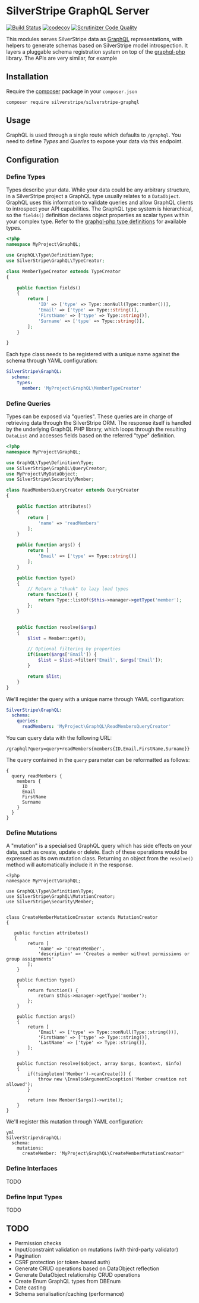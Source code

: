 # SilverStripe GraphQL Server

[![Build Status](https://travis-ci.org/silverstripe/silverstripe-graphql.svg?branch=master)](https://travis-ci.org/silverstripe/silverstripe-graphql)
[![codecov](https://codecov.io/gh/silverstripe/silverstripe-graphql/branch/master/graph/badge.svg)](https://codecov.io/gh/silverstripe/silverstripe-graphql)
[![Scrutinizer Code Quality](https://scrutinizer-ci.com/g/silverstripe/silverstripe-graphql/badges/quality-score.png?b=master)](https://scrutinizer-ci.com/g/silverstripe/silverstripe-graphql/?branch=master)

This modules serves SilverStripe data as
[GraphQL](http://facebook.github.io/react/blog/2015/05/01/graphql-introduction.html) representations,
with helpers to generate schemas based on SilverStripe model introspection.
It layers a pluggable schema registration system on top of the
[graphql-php](https://github.com/webonyx/graphql-php) library.
The APIs are very similar, for example

## Installation

Require the [composer](http://getcomposer.org) package in your `composer.json`

```
composer require silverstripe/silverstripe-graphql
```

## Usage

GraphQL is used through a single route which defaults to `/graphql`.
You need to define *Types* and *Queries* to expose your data via this endpoint.

## Configuration

### Define Types

Types describe your data. While your data could be any arbitrary structure,
in a SilverStripe project a GraphQL type usually relates to a `DataObject`.
GraphQL uses this information to validate queries and allow GraphQL
clients to introspect your API capabilities. The GraphQL type system is hierarchical,
so the `fields()` definition declares object properties as scalar types within
your complex type. Refer to the [graphql-php type definitions](https://github.com/webonyx/graphql-php#type-system)
for available types.

```php
<?php
namespace MyProject\GraphQL;

use GraphQL\Type\Definition\Type;
use SilverStripe\GraphQL\TypeCreator;

class MemberTypeCreator extends TypeCreator
{

    public function fields()
    {
        return [
            'ID' => ['type' => Type::nonNull(Type::number())],
            'Email' => ['type' => Type::string()],
            'FirstName' => ['type' => Type::string()],
            'Surname' => ['type' => Type::string()],
        ];
    }

}

```

Each type class needs to be registered with a unique name against the schema
through YAML configuration:

```yml
SilverStripe\GraphQL:
  schema:
    types:
      member: 'MyProject\GraphQL\MemberTypeCreator'
```

### Define Queries

Types can be exposed via "queries". These queries are in charge of retrieving
data through the SilverStripe ORM. The response itself is handled by the
underlying GraphQL PHP library, which loops through the resulting `DataList`
and accesses fields based on the referred "type" definition.

```php
<?php
namespace MyProject\GraphQL;

use GraphQL\Type\Definition\Type;
use SilverStripe\GraphQL\QueryCreator;
use MyProject\MyDataObject;
use SilverStripe\Security\Member;

class ReadMembersQueryCreator extends QueryCreator
{

    public function attributes()
    {
        return [
            'name' => 'readMembers'
        ];
    }

    public function args() {
        return [
            'Email' => ['type' => Type::string()]
        ];
    }

    public function type()
    {
        // Return a "thunk" to lazy load types
        return function() {
            return Type::listOf($this->manager->getType('member');
        };
    }


    public function resolve($args)
    {
        $list = Member::get();

        // Optional filtering by properties
        if(isset($args['Email']) {
            $list = $list->filter('Email', $args['Email']);
        }

        return $list;
    }
}

```

We'll register the query with a unique name through YAML configuration:

```yml
SilverStripe\GraphQL:
  schema:
    queries:
      readMembers: 'MyProject\GraphQL\ReadMembersQueryCreator'
```

You can query data with the following URL:

```
/graphql?query=query+readMembers{members{ID,Email,FirstName,Surname}}
```

The query contained in the `query` parameter can be reformatted as follows:

```
{
  query readMembers {
    members {
      ID
      Email
      FirstName
      Surname
    }
  }
}
```

### Define Mutations

A "mutation" is a specialised GraphQL query which has side effects on your data,
such as create, update or delete. Each of these operations would be expressed
as its own mutation class. Returning an object from the `resolve()` method
will automatically include it in the response.

```
<?php
namespace MyProject\GraphQL;

use GraphQL\Type\Definition\Type;
use SilverStripe\GraphQL\MutationCreator;
use SilverStripe\Security\Member;


class CreateMemberMutationCreator extends MutationCreator
{

   public function attributes()
   {
        return [
            'name' => 'createMember',
            'description' => 'Creates a member without permissions or group assignments'
        ];
    }

    public function type()
    {
        return function() {
            return $this->manager->getType('member');
        };
    }

    public function args()
    {
        return [
            'Email' => ['type' => Type::nonNull(Type::string())],
            'FirstName' => ['type' => Type::string()],
            'LastName' => ['type' => Type::string()],
        ];
    }

    public function resolve($object, array $args, $context, $info)
    {
        if(!singleton('Member')->canCreate()) {
            throw new \InvalidArgumentException('Member creation not allowed');
        }

        return (new Member($args))->write();
    }
}
```

We'll register this mutation through YAML configuration:

```
yml
SilverStripe\GraphQL:
  schema:
    mutations:
      createMember: 'MyProject\GraphQL\CreateMemberMutationCreator'
```

### Define Interfaces

TODO

### Define Input Types

TODO

## TODO

 * Permission checks
 * Input/constraint validation on mutations (with third-party validator)
 * Pagination
 * CSRF protection (or token-based auth)
 * Generate CRUD operations based on DataObject reflection
 * Generate DataObject relationship CRUD operations
 * Create Enum GraphQL types from DBEnum
 * Date casting
 * Schema serialisation/caching (performance)
